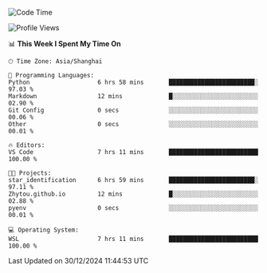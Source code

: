 <!--START_SECTION:waka-->
![Code Time](http://img.shields.io/badge/Code%20Time-2%2C166%20hrs%2013%20mins-blue)

![Profile Views](http://img.shields.io/badge/Profile%20Views-2-blue)

📊 **This Week I Spent My Time On** 

```text
🕑︎ Time Zone: Asia/Shanghai

💬 Programming Languages: 
Python                   6 hrs 58 mins       ████████████████████████░   97.03 % 
Markdown                 12 mins             █░░░░░░░░░░░░░░░░░░░░░░░░   02.90 % 
Git Config               0 secs              ░░░░░░░░░░░░░░░░░░░░░░░░░   00.06 % 
Other                    0 secs              ░░░░░░░░░░░░░░░░░░░░░░░░░   00.01 % 

🔥 Editors: 
VS Code                  7 hrs 11 mins       █████████████████████████   100.00 % 

🐱‍💻 Projects: 
star_identification      6 hrs 59 mins       ████████████████████████░   97.11 % 
Zhytou.github.io         12 mins             █░░░░░░░░░░░░░░░░░░░░░░░░   02.88 % 
pyenv                    0 secs              ░░░░░░░░░░░░░░░░░░░░░░░░░   00.01 % 

💻 Operating System: 
WSL                      7 hrs 11 mins       █████████████████████████   100.00 % 
```


 Last Updated on 30/12/2024 11:44:53 UTC
<!--END_SECTION:waka-->